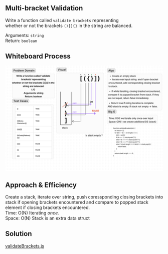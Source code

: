 ## Multi-bracket Validation

Write a function called `validate brackets`  representing   
whether or not the brackets `()[]{}` in the string are balanced. 

Arguments: `string`  
Return: `boolean`  

## Whiteboard Process
<!-- Embedded whiteboard image -->
![brackets.png](brackets.png)

## Approach & Efficiency
<!-- What approach did you take? Why? What is the Big O space/time for this approach? -->
Create a stack, iterate over string, push coressponding closing brackets into stack if opening brackets encountered and compare to popped stack element if closing brackets encountered.   
Time: O(N) Iterating _once._  
Space: O(N) Stack is an extra data struct
## Solution  
[validateBrackets.js](validateBrackets.js)
<!-- Show how to run your code, and examples of it in action -->